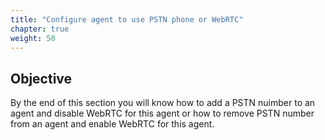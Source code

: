 ```yaml
---
title: "Configure agent to use PSTN phone or WebRTC"
chapter: true
weight: 50
---
```


## Objective

By the end of this section you will know how to add a PSTN nuimber to an agent and disable WebRTC for this agent or how to remove PSTN number from an agent and enable WebRTC for this agent.


